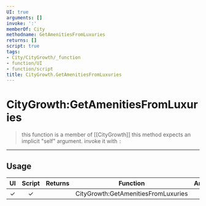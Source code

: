 ```yaml
---
UI: true
arguments: []
invoke: ':'
memberOf: City
methodname: GetAmenitiesFromLuxuries
returns: []
script: true
tags:
- City/CityGrowth/_function
- function/UI
- function/script
title: CityGrowth.GetAmenitiesFromLuxuries
---
```

# CityGrowth:GetAmenitiesFromLuxuries
> this function is a member of [[CityGrowth]]
> this method expects an implicit "self" argument. invoke it with `:`
-----
## Usage
|  UI | Script | Returns | Function | Arguments |
|:---:|:------:|-------:|:--------:|:---------|
|✓|✓||CityGrowth:GetAmenitiesFromLuxuries||
